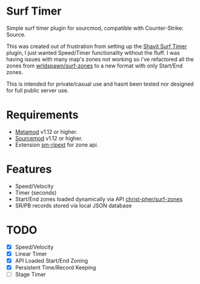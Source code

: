 # Surf Timer

Simple surf timer plugin for sourcmod, compatible with Counter-Strike: Source.

This was created out of frustration from setting up the [Shavit Surf Timer](https://github.com/bhopppp/Shavit-Surf-Timer) plugin, I just wanted Speed/Timer functionality without the fluff. I was having issues with many map's zones not working so i've refactored all the zones from [wrldspawn/surf-zones](https://github.com/wrldspawn/surf-zones) to a new format with only Start/End zones.

This is intended for private/casual use and hasnt been tested nor designed for full public server use.

# Requirements

- [Metamod](https://sourcemm.net/downloads.php) v1.12 or higher.
- [Sourcemod](https://sourcemod.net/downloads.php) v1.12 or higher.
- Extension [sm-ripext](https://github.com/ErikMinekus/sm-ripext) for zone api.

# Features

- Speed/Velocity
- Timer (seconds)
- Start/End zones loaded dynamically via API [christ-pher/surf-zones](https://github.com/christ-pher/surf-zones)
- SR/PB records stored via local JSON database

# TODO

- [x] Speed/Velocity
- [x] Linear Timer
- [x] API Loaded Start/End Zoning
- [x] Persistent Time/Record Keeping
- [ ] Stage Timer
